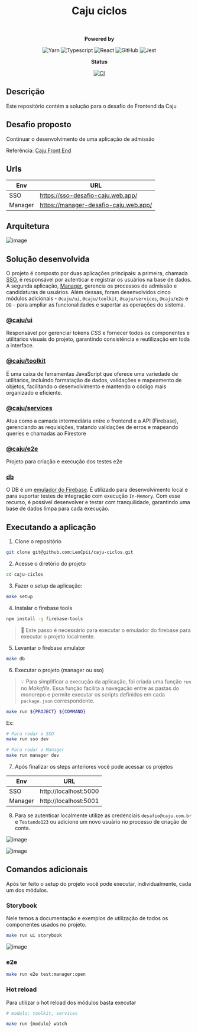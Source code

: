 <div align="center">
  <h1>Caju ciclos</h1>

  <br/>
  <p>
   <strong>Powered by</strong>

   ![Yarn](https://img.shields.io/badge/yarn-2C8EBB.svg?style=falt&logo=yarn&logoColor=white)
   ![Typescript](https://img.shields.io/badge/typescript-%23323330.svg?style=falt&logo=typescript&logoColor=%233178C6)
   ![React](https://img.shields.io/badge/react-222222?style=falt&logo=react&logoColor=%2300d8ff)
   ![GitHub](https://img.shields.io/badge/github_actions-2088FF.svg?style=falt&logo=githubactions&logoColor=white)
   ![Jest](https://img.shields.io/badge/jest-C53d15.svg?style=falt&logo=jest&logoColor=white)
  </p>
  <p>

  <strong>Status</strong>

  [![CI](https://github.com/LeoCpii/caju-ciclos/actions/workflows/ci.yml/badge.svg)](https://github.com/LeoCpii/caju-ciclos/actions/workflows/ci.yml)
  </p>
</div>

## Descrição

Este repositório contém a solução para o desafio de Frontend da Caju

## Desafio proposto

Continuar o desenvolvimento de uma aplicação de admissão

Referência: [Caju Front End](https://github.com/caju-beneficios/caju-front-teste-1)

## Urls
Env | URL
--- | ---
SSO | https://sso-desafio-caju.web.app/
Manager | https://manager-desafio-caju.web.app/

## Arquitetura

![image](https://github.com/user-attachments/assets/2310a588-249f-405a-96f3-7d5f95ac60da)

## Solução desenvolvida

O projeto é composto por duas aplicações principais: a primeira, chamada [SSO](https://github.com/LeoCpii/caju-ciclos/tree/master/packages/app/sso), é responsável por autenticar e registrar os usuários na base de dados. A segunda aplicação, [Manager](https://github.com/LeoCpii/caju-ciclos/tree/master/packages/app/manager), gerencia os processos de admissão e candidaturas de usuários. Além dessas, foram desenvolvidos cinco módulos adicionais - `@caju/ui`, `@caju/toolkit`, `@caju/services`, `@caju/e2e` e `DB` - para ampliar as funcionalidades e suportar as operações do sistema.

### [@caju/ui](https://github.com/LeoCpii/caju-ciclos/tree/master/packages/ui)

Responsável por gerenciar tokens *CSS* e fornecer todos os componentes e utilitários visuais do projeto, garantindo consistência e reutilização em toda a interface.


### [@caju/toolkit](https://github.com/LeoCpii/caju-ciclos/tree/master/packages/toolkit)

É uma caixa de ferramentas JavaScript que oferece uma variedade de utilitários, incluindo formatação de dados, validações e mapeamento de objetos, facilitando o desenvolvimento e mantendo o código mais organizado e eficiente.

### [@caju/services](https://github.com/LeoCpii/caju-ciclos/tree/master/packages/services)

Atua como a camada intermediária entre o frontend e a API (Firebase), gerenciando as requisições, tratando validações de erros e mapeando queries e chamadas ao Firestore

### [@caju/e2e](https://github.com/LeoCpii/caju-ciclos/tree/master/packages/e2e)

Projeto para criação e execução dos testes e2e

### [db](https://github.com/LeoCpii/caju-ciclos/tree/master/packages/db)

O DB é um [emulador do Firebase](https://firebase.google.com/docs/emulator-suite?hl=pt-br). É utilizado para desenvolvimento local e para suportar testes de integração com execução `In-Memory`. Com esse recurso, é possível desenvolver e testar com tranquilidade, garantindo uma base de dados limpa para cada execução.

## Executando a aplicação

1. Clone o repositório

```bash
git clone git@github.com:LeoCpii/caju-ciclos.git
```

2. Acesse o diretório do projeto

```bash
cd caju-ciclos
```

3. Fazer o setup da aplicação:

```bash
make setup
```

4. Instalar o firebase tools

```bash
npm install -g firebase-tools
```

> 📝 Este passo é necessário para executar o emulador do firebase para executar o projeto localmente.

5. Levantar o firebase emulator

```bash
make db
```

6. Executar o projeto (manager ou sso)

> 💡 Para simplificar a execução da aplicação, foi criada uma função `run` no *Makefile*. Essa função facilita a navegação entre as pastas do monorepo e permite executar os scripts definidos em cada `package.json` correspondente.

```bash
make run ${PROJECT} ${COMMAND}
```
Ex: 

```bash
# Para rodar o SSO
make run sso dev

# Para rodar o Manager
make run manager dev
```

7. Após finalizar os steps anteriores você pode acessar os projetos

Env | URL
--- | ---
SSO | http://localhost:5000
Manager | http://localhost:5001

8. Para se autenticar localmente utilize as credenciais `desafio@caju.com.br` e `Testando123` ou adicione um novo usuário no processo de criação de conta.

![image](https://github.com/user-attachments/assets/cd64cc86-667a-4f31-b99a-5ebab4c68e57)

![image](https://github.com/user-attachments/assets/a3c62339-8758-4a63-9e22-347de1372f5c)

## Comandos adicionais

Após ter feito o setup do projeto você pode executar, individualmente, cada um dos módulos.

### Storybook

Nele temos a documentação e exemplos de utilização de todos os componentes usados no projeto.

```bash
make run ui storybook
```
![image](https://github.com/user-attachments/assets/b416831e-a4ed-4497-ae07-27895d508bec)

### e2e

```bash
make run e2e test:manager:open
```

### Hot reload

Para utilizar o hot reload dos módulos basta executar

```bash
# modulo: toolkit, services

make run {modulo} watch
```
